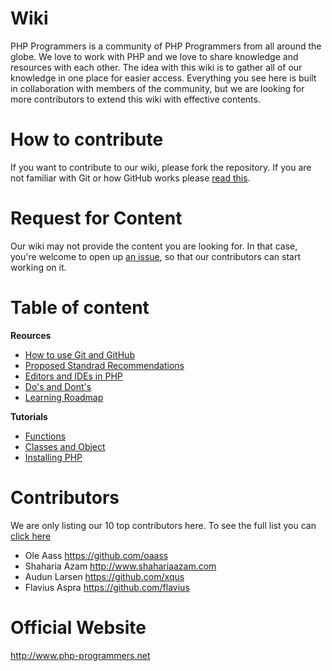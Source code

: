 Wiki
====

PHP Programmers is a community of PHP Programmers from all around the globe. We
love to work with PHP and we love to share knowledge and resources with each
other. The idea with this wiki is to gather all of our knowledge in one place
for easier access. Everything you see here is built in collaboration with
members of the community, but we are looking for more contributors to extend
this wiki with effective contents.

How to contribute
====

If you want to contribute to our wiki, please fork the repository. If you are
not familiar with Git or how GitHub works please [read
this](http://learn.github.com/p/intro.html).

Request for Content
====

Our wiki may not provide the content you are looking for. In that case, you're
welcome to open up [an issue](https://github.com/phpprogrammers/Wiki/issues),
so that our contributors can start working on it.

Table of content
====

**Reources**

  * [How to use Git and GitHub](https://github.com/phpprogrammers/Wiki/blob/master/Resources/how-to-use-git-and-github.md)
  * [Proposed Standrad Recommendations](https://github.com/phpprogrammers/Wiki/blob/master/Resources/proposed-standard-recommendations.md)
  * [Editors and IDEs in PHP](https://github.com/phpprogrammers/Wiki/blob/master/Resources/editors-and-ides.md)
  * [Do's and Dont's](https://github.com/phpprogrammers/Wiki/blob/master/Resources/dos-and-donts.md)
  * [Learning Roadmap](https://github.com/phpprogrammers/Wiki/blob/master/Resources/learning-roadmap.md)

**Tutorials**

  * [Functions](https://github.com/phpprogrammers/Wiki/blob/master/Tutorials/functions.md)
  * [Classes and Object](https://github.com/phpprogrammers/Wiki/blob/master/Tutorials/classes-and-objects.md)
  * [Installing PHP](https://github.com/phpprogrammers/Wiki/blob/master/Tutorials/installation.md)

Contributors
====

We are only listing our 10 top contributors here. To see the full list you can
[click here](https://github.com/phpprogrammers/Wiki/graphs/contributors)
  * Ole Aass https://github.com/oaass
  * Shaharia Azam http://www.shahariaazam.com
  * Audun Larsen https://github.com/xqus
  * Flavius Aspra https://github.com/flavius

Official Website
====
http://www.php-programmers.net
